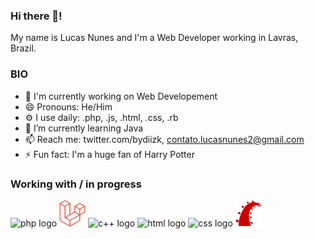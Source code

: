 ### Hi there 👋!
My name is Lucas Nunes and I'm a Web Developer working in Lavras, Brazil.

### BIO
- 🔭 I'm currently working on Web Developement
- 😄 Pronouns: He/Him
- ⚙️ I use daily: .php, .js, .html, .css, .rb
- 🌱 I’m currently learning Java
- 📫 Reach me: twitter.com/bydiizk, contato.lucasnunes2@gmail.com
- ⚡️ Fun fact: I'm a huge fan of Harry Potter

### Working with / in progress
<div style="display: inline-block"<br>
  <img style="max-width: 100%; height="30" width="42" alt="php logo" src="https://cdn.jsdelivr.net/gh/devicons/devicon/icons/php/php-plain.svg" />
  <img style="max-width: 100%; height="30" width="42" alt="laravel logo" src="https://raw.githubusercontent.com/devicons/devicon/6910f0503efdd315c8f9b858234310c06e04d9c0/icons/laravel/laravel-original.svg" />
  <img style="max-width: 100%; height="30" width="42" alt="c++ logo" src="https://cdn.jsdelivr.net/gh/devicons/devicon/icons/cplusplus/cplusplus-plain.svg" />
  <img style="max-width: 100%; height="30" width="42" alt="html logo" src="https://cdn.jsdelivr.net/gh/devicons/devicon/icons/html5/html5-plain-wordmark.svg" />
  <img style="max-width: 100%; height="30" width="42" alt="css logo" src="https://cdn.jsdelivr.net/gh/devicons/devicon/icons/css3/css3-plain-wordmark.svg" />
  <img style="max-width: 100%; height="30" width="42" alt="css logo" src="https://raw.githubusercontent.com/devicons/devicon/6910f0503efdd315c8f9b858234310c06e04d9c0/icons/rails/rails-plain.svg" />
</div>
